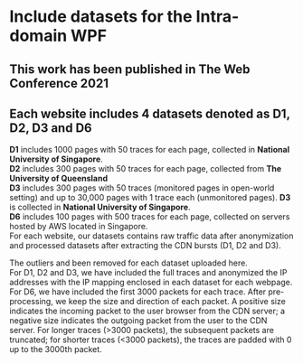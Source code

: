 # Include datasets for the Intra-domain WPF 
## This work has been published in The Web Conference 2021
## Each website includes 4 datasets denoted as D1, D2, D3 and D6 <br/>
**D1** includes 1000 pages with 50 traces for each page, collected in **National University of Singapore**. <br/>
**D2** includes 300 pages with 50 traces for each page, collected from **The University of Queensland**<br/>
**D3** includes 300 pages with 50 traces (monitored pages in open-world setting) and up to 30,000 pages with 1 trace each (unmonitored pages). **D3** is collected in **National University of Singapore**. <br/>
**D6** includes 100 pages with 500 traces for each page, collected on servers hosted by AWS located in Singapore. <br/>
For each website, our datasets contains raw traffic data after anonymization and processed datasets after extracting the CDN bursts (D1, D2 and D3).

The outliers and been removed for each dataset uploaded here.<br/>
For D1, D2 and D3, we have included the full traces and anonymized the IP addresses with the IP mapping enclosed in each dataset for each webpage. <br/>
For D6, we have included the first 3000 packets for each trace. After pre-processing, we keep the size and direction of each packet. A positive size indicates the incoming packet to the user browser from the CDN server; a negative size indicates the outgoing packet from the user to the CDN server. For longer traces (>3000 packets), the subsequent packets are truncated; for shorter traces (<3000 packets), the traces are padded with 0 up to the 3000th packet.
